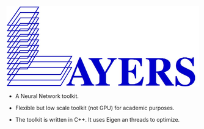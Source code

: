 ![](./figs/layers.jpg)

* A Neural Network toolkit.

* Flexible but low scale toolkit (not GPU) for academic purposes.

* The toolkit is written in C++. It uses Eigen an threads to optimize.
